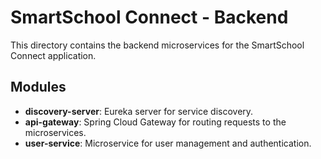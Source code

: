 # SmartSchool Connect - Backend

This directory contains the backend microservices for the SmartSchool Connect application.

## Modules

-   **discovery-server**: Eureka server for service discovery.
-   **api-gateway**: Spring Cloud Gateway for routing requests to the microservices.
-   **user-service**: Microservice for user management and authentication.
